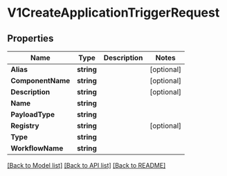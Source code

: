 # V1CreateApplicationTriggerRequest

## Properties

Name | Type | Description | Notes
------------ | ------------- | ------------- | -------------
**Alias** | **string** |  | [optional] 
**ComponentName** | **string** |  | [optional] 
**Description** | **string** |  | [optional] 
**Name** | **string** |  | 
**PayloadType** | **string** |  | 
**Registry** | **string** |  | [optional] 
**Type** | **string** |  | 
**WorkflowName** | **string** |  | 

[[Back to Model list]](../README.md#documentation-for-models) [[Back to API list]](../README.md#documentation-for-api-endpoints) [[Back to README]](../README.md)


